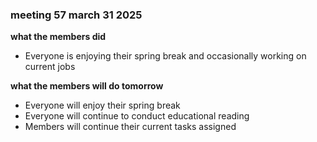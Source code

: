 ### meeting 57 march 31 2025
**what the members did**
- Everyone is enjoying their spring break and occasionally working on current jobs

**what the members will do tomorrow**
- Everyone will enjoy their spring break
- Everyone will continue to conduct educational reading
- Members will continue their current tasks assigned